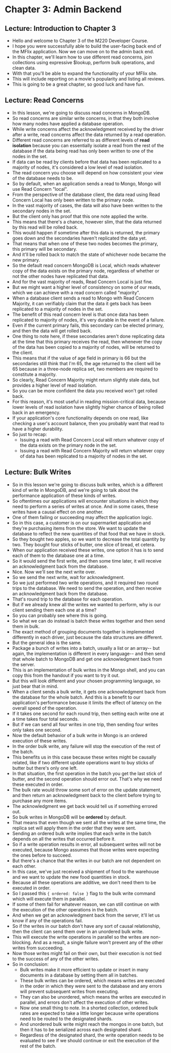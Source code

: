 # Chapter 3: Admin Backend

## Lecture: Introduction to Chapter 3
- Hello and welcome to Chapter 3 of the M220 Developer Course.
- I hope you were successfully able to build the user-facing back end of the MFlix application. Now we can move on to the admin back end.
- In this chapter, we'll learn how to use different read concerns, join collections using expressive $lookup, perform bulk operations, and clean data.
- With that you'll be able to expand the functionality of your MFlix site.
- This will include reporting on a movie's popularity and listing all reviews.
- This is going to be a great chapter, so good luck and have fun.

## Lecture: Read Concerns
- In this lesson, we're going to discuss read concerns in MongoDB.
- So read concerns are similar write concerns, in that they both involve how many nodes have applied a database operation.
- While write concerns affect the acknowledgment received by the driver after a write, read concerns affect the data returned by a read operation.
- Different read concerns are referred to as different levels of **read isolation** because you can essentially isolate a read from the rest of the database if the data being read has only been written to one of the nodes in the set.
- If data can be read by clients before that data has been replicated to a majority of nodes, it's considered a low level of read isolation.
- The read concern you choose will depend on how consistent your view of the database needs to be.
- So by default, when an application sends a read to Mongo, Mongo will use Read Concern "local".
- From the perspective of the database client, the data read using Read Concern Local has only been written to the primary node.
- In the vast majority of cases, the data will also have been written to the secondary nodes in the set.
- But the client only has proof that this one note applied the write.
- This means that there's a chance, however slim, that the data returned by this read will be rolled back.
- This would happen if sometime after this data is returned, the primary goes down and the secondaries haven't replicated the data yet.
- That means that when one of these two nodes becomes the primary, this primary will be secondary.
- And it'll be rolled back to match the state of whichever node became the new primary.
- So the default read concern MongoDB is Local, which reads whatever copy of the data exists on the primary node, regardless of whether or not the other nodes have replicated that data.
- And for the vast majority of reads, Read Concern Local is just fine.
- But we might want a higher level of consistency on some of our reads, which we can achieve with a read concern called "majority".
- When a database client sends a read to Mongo with Read Concern Majority, it can verifiably claim that the data it gets back has been replicated to a majority of nodes in the set.
- The benefit of this read concern level is that once data has been replicated to majority of nodes, it's very durable in the event of a failure.
- Even if the current primary fails, this secondary can be elected primary, and then the data will get rolled back.
- One thing to note here, if these secondaries aren't done replicating data at the time that this primary receives the read, then whenever the copy of the data has been copied to a majority of nodes, will be returned to the client.
- This means that if the value of age field in primary is 66 but the secondaries still think that I'm 65, the age returned to the client will be 65 because in a three-node replica set, two members are required to constitute a majority.
- So clearly, Read Concern Majority might return slightly stale data, but provides a higher level of read isolation.
- So you can be more confident the data you received won't get rolled back.
- For this reason, it's most useful in reading mission-critical data, because lower levels of read isolation have slightly higher chance of being rolled back in an emergency.
- If your application's core functionality depends on one read, like checking a user's account balance, then you probably want that read to have a higher durability.
- So just to recap:
    - Issuing a read with Read Concern Local will return whatever copy of the data exists on the primary node in the set.
    - Issuing a read with Read Concern Majority will return whatever copy of data has been replicated to a majority of nodes in the set.

## Lecture: Bulk Writes
- So in this lesson we're going to discuss bulk writes, which is a different kind of write in MongoDB, and we're going to talk about the performance application of these kinds of writes.
- So oftentimes our applications will encounter situations in which they need to perform a series of writes at once. And in some cases, these writes have a causal effect on one another.
- One of them failing or succeeding may affect the application logic.
- So in this case, a customer is on our supermarket application and they're purchasing items from the store. We want to update the database to reflect the new quantities of that food that we have in stock.
- So they bought two apples, so we want to decrease the total quantity by two. They bought four sticks of butter, one slice of bread, et cetera.
- When our application received these writes, one option it has is to send each of them to the database one at a time.
- So it would send the first write, and then some time later, it will receive an acknowledgment back from the database. 
- Nice. Now we'll see the next write over.
- So we send the next write, wait for acknowledgment.
- So we just performed two write operations, and it required two round trips to the database. We need to send the operation, and then receive an acknowledgment back from the database.
- That's round trip to the database for each operation.
- But if we already knew all the writes we wanted to perform, why is our client sending them each one at a time?
- So you can probably see where this is going.
- So what we can do instead is batch these writes together and then send them in bulk.
- The exact method of grouping documents together is implemented differently in each driver, just because the data structures are different.
- But the general idea is the same.
- Package a bunch of writes into a batch, usually a list or an array-- but again, the implementation is different in every language-- and then send that whole batch to MongoDB and get one acknowledgment back from the server.
- This is an implementation of bulk writes in the Mongo shell, and you can copy this from the handout if you want to try it out.
- But this will look different and your chosen programming language, so just bear that in mind.
- When a client sends a bulk write, it gets one acknowledgment back from the database for the whole batch. And this is a benefit to our application's performance because it limits the effect of latency on the overall speed of the operation.
- If it takes one second for each round trip, then setting each write one at a time takes four total seconds.
- But if we can send all four writes in one trip, then sending four writes only takes one second.
- Now the default behavior of a bulk write in Mongo is an ordered execution of these writes.
- In the order bulk write, any failure will stop the execution of the rest of the batch.
- This benefits us in this case because these writes might be causally related, like if two different update operations want to buy sticks of butter but there's only one left.
- In that situation, the first operation in the batch you get the last stick of butter, and the second operation should error out. That's why we need these executed in order.
- The bulk rate would throw some sort of error on the update statement, and then return an acknowledgment back to the client before trying to purchase any more items.
- The acknowledgment we get back would tell us if something errored out.
- So bulk writes in MongoDB will be **ordered** by default.
- That means that even though we sent all the writes at the same time, the replica set will apply them in the order that they were sent.
- Sending an ordered bulk write implies that each write in the batch depends on all the writes that occurred before it.
- So if a write operation results in error, all subsequent writes will not be executed, because Mongo assumes that those writes were expecting the ones before to succeed.
- But there's a chance that the writes in our batch are not dependent on each other.
- In this case, we've just received a shipment of food to the warehouse and we want to update the new food quantities in stock.
- Because all these operations are additive, we don't need them to be executed in order.
- So I passed this `{ ordered: false }` flag to the bulk write command which will execute them in parallel.
- If some of them fail for whatever reason, we can still continue on with the execution of the other operations in the batch.
- And when we get an acknowledgment back from the server, it'll let us know if any of the operations fail.
- So if the writes in our batch don't have any sort of causal relationship, then the client can send them over in an unordered bulk write.
- This will execute the write operations in parallel so the writes are non-blocking. And as a result, a single failure won't prevent any of the other writes from succeeding.
- Now those writes might fail on their own, but their execution is not tied to the success of any of the other writes.
- So in conclusion:
    - Bulk writes make it more efficient to update or insert in many documents in a database by setting them all in batches.
    - These bulk writes can be ordered, which means writes are executed in the order in which they were sent to the database and any errors will prevent subsequent writes from executing.
    - They can also be unordered, which means the writes are executed in parallel, and errors don't affect the execution of other writes.
    - Now one small thing to note. In a shorted collection, ordered bulk rates are expected to take a little longer because write operations need to be routed to the designated shards.
    - And unordered bulk write might reach the mongos in one batch, but then it has to be serialized across each designated shard.
    - Regardless of the designated shard, the write operation needs to be evaluated to see if we should continue or exit the execution of the rest of the batch.